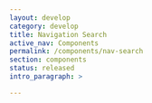 ```yaml
---
layout: develop
category: develop
title: Navigation Search
active_nav: Components
permalink: /components/nav-search
section: components
status: released
intro_paragraph: >

---
```


